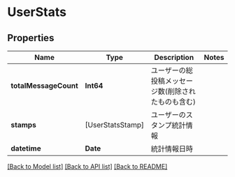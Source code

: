 # UserStats

## Properties
Name | Type | Description | Notes
------------ | ------------- | ------------- | -------------
**totalMessageCount** | **Int64** | ユーザーの総投稿メッセージ数(削除されたものも含む) | 
**stamps** | [UserStatsStamp] | ユーザーのスタンプ統計情報 | 
**datetime** | **Date** | 統計情報日時 | 

[[Back to Model list]](../README.md#documentation-for-models) [[Back to API list]](../README.md#documentation-for-api-endpoints) [[Back to README]](../README.md)


